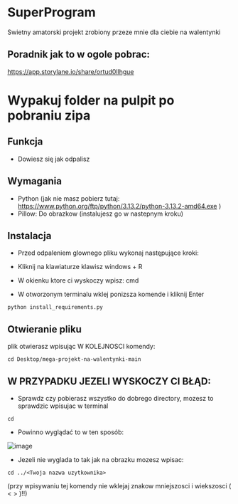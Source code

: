 # SuperProgram

Swietny amatorski projekt zrobiony przeze mnie dla ciebie na walentynki

## Poradnik jak to w ogole pobrac:

https://app.storylane.io/share/ortud0llhgue

# Wypakuj folder na pulpit po pobraniu zipa

## Funkcja
- Dowiesz się jak odpalisz

## Wymagania
- Python (jak nie masz pobierz tutaj: https://www.python.org/ftp/python/3.13.2/python-3.13.2-amd64.exe )
- Pillow: Do obrazkow (instalujesz go w nastepnym kroku)

## Instalacja
- Przed odpaleniem glownego pliku wykonaj następujące kroki:

- Kliknij na klawiaturze klawisz windows + R
- W okienku ktore ci wyskoczy wpisz: cmd
- W otworzonym terminalu wklej ponizsza komende i kliknij Enter

```
python install_requirements.py
```

## Otwieranie pliku
  plik otwierasz wpisując W KOLEJNOSCI komendy:
```
cd Desktop/mega-projekt-na-walentynki-main
```

## W PRZYPADKU JEZELI WYSKOCZY CI BŁĄD:
- Sprawdz czy pobierasz wszystko do dobrego directory, mozesz to sprawdzic wpisujac w terminal
```
cd
```
- Powinno wyglądać to w ten sposób: 

![image](https://github.com/user-attachments/assets/653cb101-bdca-43ec-a6c4-d484ac45e27c)

- Jezeli nie wyglada to tak jak na obrazku mozesz wpisac: 
```
cd ../<Twoja nazwa uzytkownika>
```
(przy wpisywaniu tej komendy nie wklejaj znakow mniejszosci i wiekszosci ( < > )!!)


